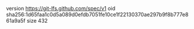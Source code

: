 version https://git-lfs.github.com/spec/v1
oid sha256:1d65faa1c0d5a089d0efdb7051fe10ce1f22130370ae297b9f8b777e861a9a5f
size 432
